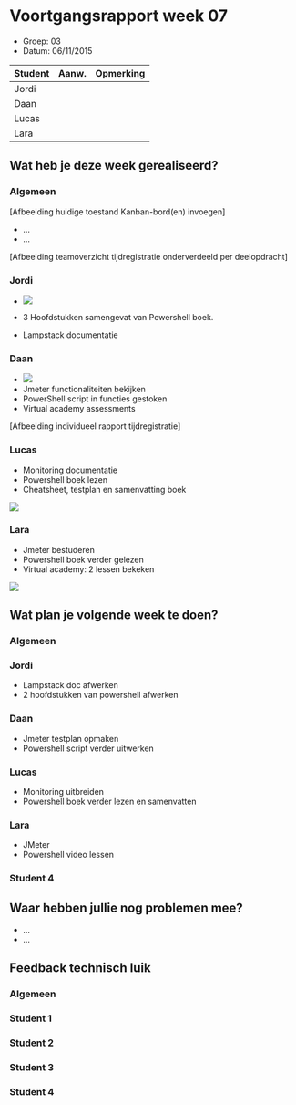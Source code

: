 # Voortgangsrapport week 07

* Groep: 03
* Datum: 06/11/2015

| Student  | Aanw. | Opmerking |
| :---     | :---  | :---      |
| Jordi |       |           |
| Daan |       |           |
| Lucas |       |           |
| Lara |       |           |

## Wat heb je deze week gerealiseerd?

### Algemeen

[Afbeelding huidige toestand Kanban-bord(en) invoegen]

* ...
* ...

[Afbeelding teamoverzicht tijdregistratie onderverdeeld per deelopdracht]

### Jordi

* ![](https://github.com/HoGentTIN/ops3-g01/blob/master/weekrapport/img/Week7_Jordi_toggle.PNG)

* 3 Hoofdstukken samengevat van Powershell boek.
* Lampstack documentatie

### Daan


* ![](https://github.com/HoGentTIN/ops3-g01/blob/master/weekrapport/img/Week7_Daan_toggle.PNG)
* Jmeter functionaliteiten bekijken
* PowerShell script in functies gestoken
* Virtual academy assessments 

[Afbeelding individueel rapport tijdregistratie]

### Lucas

* Monitoring documentatie
* Powershell boek lezen
* Cheatsheet, testplan en samenvatting boek

![](https://github.com/HoGentTIN/ops3-g01/blob/master/weekrapport/img/Week6_Lucas_toggl.PNG)

### Lara

* Jmeter bestuderen
* Powershell boek verder gelezen
* Virtual academy: 2 lessen bekeken

![](https://i.gyazo.com/80f05f7e8dbb71e2b942eaa6cf8ffb9a.png)

## Wat plan je volgende week te doen?

### Algemeen
### Jordi
- Lampstack doc afwerken
- 2 hoofdstukken van powershell afwerken
### Daan
- Jmeter testplan opmaken
- Powershell script verder uitwerken
### Lucas
- Monitoring uitbreiden
- Powershell boek verder lezen en samenvatten
### Lara
- JMeter
- Powershell video lessen
### Student 4

## Waar hebben jullie nog problemen mee?

* ...
* ...

## Feedback technisch luik

### Algemeen

### Student 1
### Student 2
### Student 3
### Student 4


